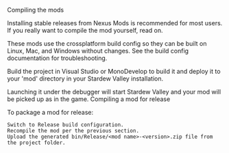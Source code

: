 Compiling the mods

Installing stable releases from Nexus Mods is recommended for most users. If you really want to compile the mod yourself, read on.

These mods use the crossplatform build config so they can be built on Linux, Mac, and Windows without changes. See the build config documentation for troubleshooting.

Build the project in Visual Studio or MonoDevelop to build it and deploy it to your 'mod' directory in your Stardew Valley installation.

Launching it under the debugger will start Stardew Valley and your mod will be picked up as in the game.
Compiling a mod for release

To package a mod for release:

    Switch to Release build configuration.
    Recompile the mod per the previous section.
    Upload the generated bin/Release/<mod name>-<version>.zip file from the project folder.

